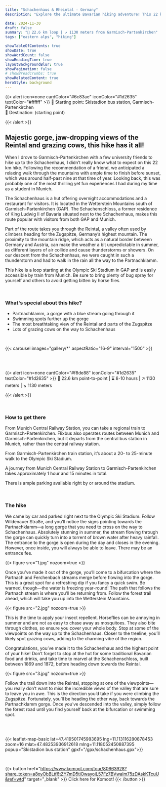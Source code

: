 ```yaml
---
title: "Schachenhaus & Rheintal - Germany"
description: "Explore the ultimate Bavarian hiking adventure! This 22 km loop from Garmisch-Partenkirchen takes you through the stunning Partnachklamm gorge, past grazing cows, and up to the Schachenhaus for breathtaking views of the Reintal and Zugspitze. Perfect for nature lovers seeking a mix of history, scenic beauty, and thrilling trails. Don’t forget your bug spray!"

date: 2024-11-30
draft: false
summary: "🚩 22.6 km loop | ↗️ 1130 meters from Garmisch-Partenkirchen"
tags: ["eastern alps", "hiking"]

showTableOfContents: true
showDate: true
showWordCount: false
showReadingTime: true
layoutBackgroundBlur: true
showPagination: false
# showBreadcrumbs: true
showRelatedContent: true
heroStyle: background
---
```


{{< alert icon=none cardColor="#6c83ae" iconColor="#1d2635" textColor="#ffffff" >}}
 📍 Starting point: Skistadion bus station, Garmisch-Partenkirchen  <br>
 🏴 Destination: (starting point)

{{< /alert >}}

## Majestic gorge, jaw-dropping views of the Reintal and grazing cows, this hike has it all!

When I drove to Garmisch-Partenkirchen with a few university friends to hike up to the Schachenhaus, I didn’t really know what to expect on this 22 km hike. Following the recommendation of a friend, we anticipated a relaxing walk through the mountains with ample time to finish before sunset, which was around half-past nine at that time of year. Looking back, this was probably one of the most thrilling yet fun experiences I had during my time as a student in Munich.

The Schachenhaus is a hut offering overnight accommodations and a restaurant for visitors. It is located in the Wetterstein Mountains south of Garmisch-Partenkirchen (GAP). The Schachenschloss, a former residence of King Ludwig II of Bavaria situated next to the Schachenhaus, makes this route popular with visitors from both GAP and Munich.

Part of the route takes you through the Reintal, a valley often used by climbers heading for the Zugspitze, Germany’s highest mountain. The proximity to the mountain ridge, which acts as a natural border between Germany and Austria, can make the weather a bit unpredictable in summer, as different layers of air collide and cause thunderstorms or showers. On our descent from the Schachenhaus, we were caught in such a thunderstorm and had to walk in the rain all the way to the Partnachklamm.

This hike is a loop starting at the Olympic Ski Stadium in GAP and is easily accessible by train from Munich. Be sure to bring plenty of bug spray for yourself and others to avoid getting bitten by horse flies.

<br>

### What's special about this hike?
- Partnachklamm, a gorge with a blue stream going through it
- Swimming spots further up the gorge
- The most breathtaking view of the Reintal and parts of the Zugspitze
- Lots of grazing cows on the way to Schachenhaus


<br>

{{< carousel images="gallery/*" aspectRatio="16-9" interval="1500" >}}


<br>
<br>



{{< alert icon=none cardColor="#f8de88" iconColor="#1d2635" textColor="#1d2635" >}}
 🚩 22.6 km point-to-point | ⌛ 8-10 hours | ↗️ 1130 meters | ↘️ 1130 meters 

{{< /alert >}}

<br>

### How to get there
From Munich Central Railway Station, you can take a regional train to Garmisch-Partenkirchen. Flixbus also operates routes between Munich and Garmisch-Partenkirchen, but it departs from the central bus station in Munich, rather than the central railway station.

From Garmisch-Partenkirchen train station, it’s about a 20- to 25-minute walk to the Olympic Ski Stadium.

A journey from Munich Central Railway Station to Garmisch-Partenkirchen takes approximately 1 hour and 15 minutes in total. 

There is ample parking available right by or around the stadium.

<br>

### The hike
We came by car and parked right next to the Olympic Ski Stadium. Follow Wildenauer Straße, and you’ll notice the signs pointing towards the Partnachklamm—a long gorge that you need to cross on the way to Schachenhaus. Absolutely stunning in summer, the stream flowing through the gorge can quickly turn into a torrent of brown water after heavy rainfall. The entrance to the gorge is open during the day and closes in the evening. However, once inside, you will always be able to leave. There may be an entrance fee.

{{< figure
    src="1.jpg"
    nozoom=true
    >}}

Once you’ve made it out of the gorge, you’ll come to a bifurcation where the Partnach and Ferchenbach streams merge before flowing into the gorge. This is a great spot for a refreshing dip if you fancy a quick swim. Be warned, though—the water is freezing year-round! The path that follows the Partnach stream is where you’ll be returning from. Follow the forest trail ahead, which will take you up into the Wetterstein Mountains.

{{< figure
    src="2.jpg"
    nozoom=true
    >}}

This is the time to apply your insect repellent. Horseflies can be annoying in summer and are not as easy to chase away as mosquitoes. They also bite through clothes, so ensure you cover your whole body. Stop at some of the viewpoints on the way up to the Schachenhaus. Closer to the treeline, you’ll likely spot grazing cows, adding to the charming vibe of the region.

Congratulations, you’ve made it to the Schachenhaus and the highest point of your hike! Don’t forget to stop at the hut for some traditional Bavarian food and drinks, and take time to marvel at the Schachenschloss, built between 1869 and 1872, before heading down towards the Reintal.

{{< figure
    src="3.jpg"
    nozoom=true
    >}}

Follow the trail down into the Reintal, stopping at one of the viewpoints—you really don’t want to miss the incredible views of the valley that are sure to leave you in awe. This is the direction you’d take if you were climbing the Zugspitze. Fortunately, you’ll be heading the other way, back towards the Partnachklamm gorge. Once you’ve descended into the valley, simply follow the forest road until you find yourself back at the bifurcation or swimming spot.

<br>
<br>



{{< leaflet-map-basic lat=47.419501745983695 lng=11.113116280878453 zoom=16 mlat=47.48253936912618 mlng=11.118052450887395 popup="Skistadion bus station" gpxf="/gpx/schachenhaus.gpx">}} 

<br>


{{< button href="https://www.komoot.com/tour/80663928?share_token=a8oyObBLtf6tZY7mD5tiOwayoiL57Fz7BVwaIm75zDAskKTcuU&ref=wtd" target="_blank" >}}
Click here for Komoot!
{{< /button >}}



